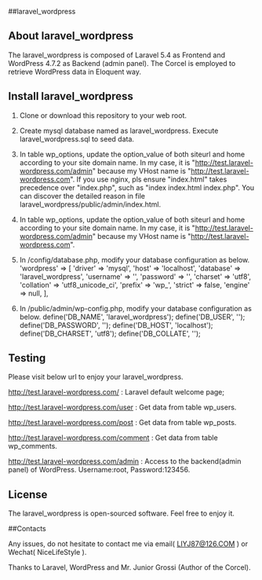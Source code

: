 ##laravel_wordpress


## About laravel_wordpress

The laravel_wordpress is composed of Laravel 5.4 as Frontend and WordPress 4.7.2 as Backend (admin panel). The Corcel is employed to retrieve WordPress data in Eloquent way.

## Install laravel_wordpress

1. Clone or download this repository to your web root.
2. Create mysql database named as laravel_wordpress. Execute laravel_wordpress.sql to seed data.
3. In table wp_options, update the option_value of both siteurl and home according to your site domain name. In my case, it is "http://test.laravel-wordpress.com/admin" because my VHost name is "http://test.laravel-wordpress.com". 
If you use nginx, pls ensure "index.html" takes precedence over "index.php", such as "index  index.html index.php". You can discover the detailed reason  in file laravel_wordpress/public/admin/index.html.
3. In table wp_options, update the option_value of both siteurl and home according to your site domain name. In my case, it is "http://test.laravel-wordpress.com/admin" because my VHost name is "http://test.laravel-wordpress.com". 
4. In /config/database.php, modify your database configuration as below.
'wordpress' => [ 
            'driver'    => 'mysql',
            'host'      => 'localhost',
            'database'  => 'laravel_wordpress',
            'username'  => '',
            'password'  => '',
            'charset'   => 'utf8',
            'collation' => 'utf8_unicode_ci',
            'prefix'    => 'wp_',
            'strict'    => false,
            'engine'    => null,
             ],
             
5. In /public/admin/wp-config.php, modify your database configuration as below.
             define('DB_NAME', 'laravel_wordpress');
             define('DB_USER', '');
             define('DB_PASSWORD', '');
             define('DB_HOST', 'localhost');
             define('DB_CHARSET', 'utf8');
             define('DB_COLLATE', '');
                
## Testing

Please visit below url to enjoy your laravel_wordpress.

http://test.laravel-wordpress.com/ : Laravel default welcome page;

http://test.laravel-wordpress.com/user : Get data from table wp_users.

http://test.laravel-wordpress.com/post : Get data from table wp_posts.

http://test.laravel-wordpress.com/comment : Get data from table wp_comments.

http://test.laravel-wordpress.com/admin : Access to the backend(admin panel) of WordPress. Username:root, Password:123456.

## License

The laravel_wordpress is open-sourced software. Feel free to enjoy it.

##Contacts

Any issues, do not hesitate to contact me via email( LIYJ87@126.COM ) or Wechat( NiceLifeStyle ).

Thanks to Laravel, WordPress and Mr. Junior Grossi (Author of the Corcel).
